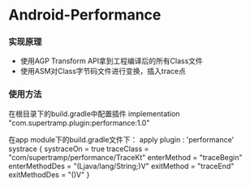 # Android-Performance
### 实现原理
* 使用AGP Transform API拿到工程编译后的所有Class文件
* 使用ASM对Class字节码文件进行变换，插入trace点

### 使用方法
在根目录下的build.gradle中配置插件
implementation "com.supertramp.plugin:performance:1.0"

在app module下的build.gradle文件下：
apply plugin : 'performance'
systrace {
    systraceOn = true
    traceClass = "com/supertramp/performance/TraceKt"
    enterMethod = "traceBegin"
    enterMethodDes = "(Ljava/lang/String;)V"
    exitMethod = "traceEnd"
    exitMethodDes = "()V"
}
